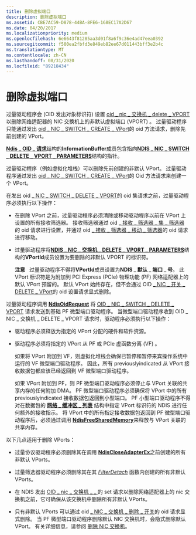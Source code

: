 ```yaml
---
title: 删除虚拟端口
description: 删除虚拟端口
ms.assetid: CBE7AC59-D878-44BA-8FE6-168EC17A2D67
ms.date: 04/20/2017
ms.localizationpriority: medium
ms.openlocfilehash: 6e6643f81285aa3d01f8a6f9c36e4ad47eea0392
ms.sourcegitcommit: f500ea2fbfd3e849eb82ee67d011443bff3e2b4c
ms.translationtype: MT
ms.contentlocale: zh-CN
ms.lasthandoff: 08/31/2020
ms.locfileid: "89218434"
---
```

# <a name="deleting-a-virtual-port"></a>删除虚拟端口


过量驱动程序会 (OID 发出对象标识符) 设置 [oid \_ nic \_ 交换机 \_ delete \_ VPORT](./oid-nic-switch-delete-vport.md) 以删除网络适配器的 NIC 交换机上的非默认虚拟端口 (VPORT) 。 过量驱动程序只能通过发出 [oid \_ NIC \_ SWITCH \_ CREATE \_ VPort](./oid-nic-switch-create-vport.md)的 oid 方法请求，删除先前创建的 VPort。

[**Ndis \_ OID \_ 请求**](/windows-hardware/drivers/ddi/ndis/ns-ndis-_ndis_oid_request)结构的**InformationBuffer**成员包含指向[**NDIS \_ NIC \_ SWITCH \_ DELETE \_ VPORT \_ PARAMETERS**](/windows-hardware/drivers/ddi/ntddndis/ns-ntddndis-_ndis_nic_switch_delete_vport_parameters)结构的指针。

过量驱动程序（例如虚拟化堆栈）可以删除先前创建的非默认 VPort。 过量驱动程序通过发出 [oid \_ NIC \_ SWITCH \_ CREATE \_ VPort](./oid-nic-switch-create-vport.md)的 Oid 方法请求来创建一个 VPort。

在发出 oid [ \_ NIC \_ SWITCH \_ DELETE \_ VPORT](./oid-nic-switch-delete-vport.md)的 oid 集请求之前，过量驱动程序必须执行以下操作：

-   在删除 VPort 之前，过量驱动程序必须清除或移动驱动程序以前在 VPort 上设置的所有接收筛选器。 接收筛选器通过 oid [ \_ 接收 \_ 筛选器 \_ 集 \_ 筛选器](./oid-receive-filter-set-filter.md) 的 oid 请求进行设置，并通过 oid [ \_ 接收 \_ 筛选器 \_ 移动 \_ 筛选器](./oid-receive-filter-move-filter.md)的 oid 请求进行移动。

-   过量驱动程序将[**NDIS \_ NIC \_ 交换机 \_ DELETE \_ VPORT \_ PARAMETERS**](/windows-hardware/drivers/ddi/ntddndis/ns-ntddndis-_ndis_nic_switch_delete_vport_parameters)结构的**VPortId**成员设置为要删除的非默认 VPORT 的标识符。

    **注意**   过量驱动程序不得将**VPortId**成员设置为**NDIS \_ 默认 \_ 端口 \_ 号**。 此 VPort 标识符是为附加到 PCI Express (PCIe) 物理功能 (PF) 网络适配器上的默认 VPort 预留的。 默认 VPort 始终存在，但不会通过 OID [ \_ NIC \_ 开关 \_ DELETE \_ VPort](./oid-nic-switch-delete-vport.md)的 oid 设置请求显式删除。

     

过量驱动程序调用 [**NdisOidRequest**](/windows-hardware/drivers/ddi/ndis/nf-ndis-ndisoidrequest) 将 [OID \_ NIC \_ SWITCH \_ DELETE \_ VPORT](./oid-nic-switch-delete-vport.md) 请求发送到基础 PF 微型端口驱动程序。 当微型端口驱动程序收到 OID \_ NIC \_ 交换机 \_ DELETE \_ VPORT 请求时，驱动程序必须执行以下操作：

-   驱动程序必须释放为指定的 VPort 分配的硬件和软件资源。

-   驱动程序必须将指定的 VPort 从 PF 或 PCIe 虚函数分离 (VF) 。

    如果将 VPort 附加到 VF，则虚拟化堆栈会确保已暂停和暂停来宾操作系统中运行的 VF 微型端口驱动程序。 因此，所有 previouslyindicated 从 VPort 接收数据包都应该已经返回到 VF 微型端口驱动程序。

    如果 VPort 附加到 PF，则 PF 微型端口驱动程序必须停止与 VPort 关联的共享内存的任何附加 DMA。 PF 微型端口驱动程序必须确保将 VPort 中的所有 previouslyindicated 接收数据包返回到小型端口。 PF 小型端口驱动程序不得对在数据包的 [**网络 \_ 缓冲区 \_ 列表**](/windows-hardware/drivers/ddi/ndis/ns-ndis-_net_buffer_list) 结构中指定 VPort 标识符的 NDIS 进行任何额外的接收指示。 将 VPort 中的所有指定接收数据包返回到 PF 微型端口驱动程序后，必须通过调用 [**NdisFreeSharedMemory**](/windows-hardware/drivers/ddi/ndis/nf-ndis-ndisfreesharedmemory)来释放与 VPort 关联的共享内存。

以下几点适用于删除 VPorts：

-   过量协议驱动程序必须删除其在调用 [**NdisCloseAdapterEx**](/windows-hardware/drivers/ddi/ndis/nf-ndis-ndiscloseadapterex)之前创建的所有非默认 VPorts。

-   过量筛选器驱动程序必须删除其在其 [*FilterDetach*](/windows-hardware/drivers/ddi/ndis/nc-ndis-filter_detach) 函数内创建的所有非默认 VPorts。

-   在 NDIS 发出 [OID \_ nic \_ 交换机 \_ \_ ](./oid-nic-switch-delete-switch.md) 的 set 请求以删除网络适配器上的 nic 交换机之前，它可确保从该交换机中删除所有非默认 VPorts。

-   只有非默认 VPorts 可以通过 oid [ \_ NIC \_ 交换机 \_ 删除 \_ 开关](./oid-nic-switch-delete-switch.md)的 oid 请求显式删除。 当 PF 微型端口驱动程序删除默认 NIC 交换机时，会隐式删除默认 VPort。 有关详细信息，请参阅 [删除 NIC 交换机](deleting-a-nic-switch.md)。

 

